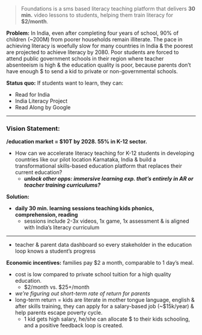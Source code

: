 > Foundations is a sms based literacy teaching platform that delivers **30 min.** video lessons to students, helping them train literacy for **$2/month**. 

**Problem:** In India, even after completing four years of school, 90% of children (~200M) from poorer households remain illiterate. The pace in achieving literacy is woefully slow for many countries in India & the poorest are projected to achieve literacy by 2080. Poor students are forced to attend public government schools in their region where teacher absenteeism is high & the education quality is poor, because parents don’t have enough $ to send a kid to private or non-governmental schools. 

**Status quo:** If students want to learn, they can:

- Read for India
- India Literacy Project
- Read Along by Google

---

### **Vision Statement:**

**/education market = $10T by 2028. 55% in K-12 sector.** 

- How can we accelerate literacy teaching for K-12 students in developing countries like our pilot location Karnataka, India & build a transformational skills-based education platform that replaces their current education?
    - ***unlock other opps: immersive learning exp. that’s entirely in AR or teacher training curriculums?***

**Solution:** 

- **daily 30 min. learning sessions teaching kids phonics, comprehension, reading**
    - sessions include 2-3x videos, 1x game, 1x assessment & is aligned with India’s literacy curriculum
    

---

- teacher & parent data dashboard so every stakeholder in the education loop knows a student’s progress

**Economic incentives:** families pay $2 a month, comparable to 1 day’s meal. 

- cost is low compared to private school tuition for a high quality education.
    - $2/month vs. $25+/month
- *we’re figuring out short-term rate of return for parents*
- long-term return = kids are literate in mother tongue language, english & after skills training, they can apply for a salary-based job (~$15k/year) & help parents escape poverty cycle.
    - 1 kid gets high salary, he/she can allocate $ to their kids schooling, and a positive feedback loop is created.
